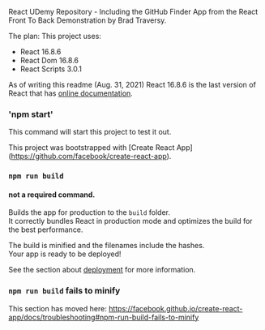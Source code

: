 React UDemy Repository - Including the GitHub Finder App from the React Front To Back Demonstration by Brad Traversy. 

The plan: 
This project uses:
- React 16.8.6 
- React Dom 16.8.6
- React Scripts 3.0.1

As of writing this readme (Aug. 31, 2021)
React 16.8.6 is the last version of React that has [online 
documentation](https://5d4b5feba32acd0008d0df98--reactjs.netlify.app).

### 'npm start'
This command will start this project to test it out. 

This project was bootstrapped with [Create React App] 
(https://github.com/facebook/create-react-app). 

### `npm run build`

#### not a required command. 
Builds the app for production to the `build` folder.<br>
It correctly bundles React in production mode and optimizes the build for the best performance.

The build is minified and the filenames include the hashes.<br>
Your app is ready to be deployed!

See the section about [deployment](https://facebook.github.io/create-react-app/docs/deployment) for more information.

### `npm run build` fails to minify

This section has moved here: https://facebook.github.io/create-react-app/docs/troubleshooting#npm-run-build-fails-to-minify
